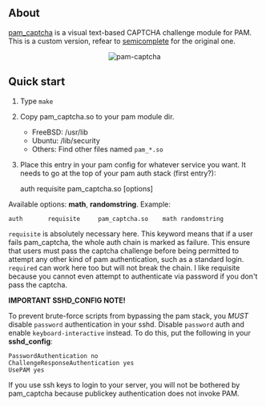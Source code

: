## About

[pam_captcha](https://github.com/chilicuil/pam_captcha/) is a visual text-based CAPTCHA challenge module for PAM. This is a custom version, refear to [semicomplete](http://www.semicomplete.com/projects/pam_captcha) for the original one.

<p align="center">
<img src="http://javier.io/assets/img/pam_captcha.png" alt="pam-captcha"/>
</p>

## Quick start

1. Type `make`

2. Copy pam_captcha.so to your pam module dir.

    - FreeBSD: /usr/lib
    - Ubuntu: /lib/security
    - Others: Find other files named `pam_*.so`

3. Place this entry in your pam config for whatever service you want. It needs to go at the top of your pam auth stack (first entry?):

    auth       requisite     pam_captcha.so    [options]

Available options: **math**, **randomstring**. Example:

    auth       requisite     pam_captcha.so    math randomstring

`requisite` is absolutely necessary here. This keyword means that if a user fails pam_captcha, the whole auth chain is marked as failure. This ensure that users must pass the captcha challenge before being permitted to attempt any other kind of pam authentication, such as a standard login. `required` can work here too but will not break the chain. I like requisite because you cannot even attempt to authenticate via password if you don't pass the captcha.

**IMPORTANT SSHD_CONFIG NOTE!**

To prevent brute-force scripts from bypassing the pam stack, you *MUST* disable `password` authentication in your sshd. Disable `password` auth and enable `keyboard-interactive` instead. To do this, put the following in your **sshd_config**:

    PasswordAuthentication no
    ChallengeResponseAuthentication yes
    UsePAM yes

If you use ssh keys to login to your server, you will not be bothered by pam_captcha because publickey authentication does not invoke PAM.
